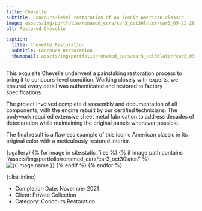 ```yaml
---
title: Chevelle
subtitle: Concours-level restoration of an iconic American classic
image: assets/img/portfolio/renamed_cars/car3_oct30later/car3_09-22-26.jpg
alt: Restored Chevelle

caption:
  title: Chevelle Restoration
  subtitle: Concours Restoration
  thumbnail: assets/img/portfolio/renamed_cars/car3_oct30later/car3_09-22-26.jpg
---
```

This exquisite Chevelle underwent a painstaking restoration process to bring it to concours-level condition. Working closely with experts, we ensured every detail was authenticated and restored to factory specifications.

The project involved complete disassembly and documentation of all components, with the engine rebuilt by our certified technicians. The bodywork required extensive sheet metal fabrication to address decades of deterioration while maintaining the original panels whenever possible.

The final result is a flawless example of this iconic American classic in its original color with a meticulously restored interior.

{:.gallery}
{% for image in site.static_files %}
  {% if image.path contains '/assets/img/portfolio/renamed_cars/car3_oct30later/' %}
    <img src="{{ image.path }}" alt="{{ image.name }}" class="img-fluid" />
  {% endif %}
{% endfor %}

{:.list-inline}

- Completion Date: November 2021
- Client: Private Collection
- Category: Concours Restoration
